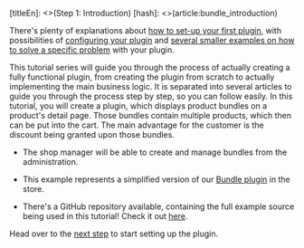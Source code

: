 [titleEn]: <>(Step 1: Introduction)
[hash]: <>(article:bundle_introduction)

There's plenty of explanations about [how to set-up your first plugin](./../../20-developer-guide/10-plugin-base.md), with possibilities of [configuring your plugin](./../../60-references-internals/40-plugins/070-plugin-config.md)
and [several smaller examples on how to solve a specific problem](https://docs.shopware.com/en/shopware-platform-dev-en/how-to) with your plugin.

This tutorial series will guide you through the process of actually creating a fully functional plugin, from creating the plugin from scratch
to actually implementing the main business logic. It is separated into several articles to guide you through the process step by step, so you can follow easily.
In this tutorial, you will create a plugin, which displays product bundles on a product's detail page.
Those bundles contain multiple products, which then can be put into the cart. The main advantage
for the customer is the discount being granted upon those bundles.

* The shop manager will be able to create and manage bundles from the administration.

* This example represents a simplified version of our [Bundle plugin](https://store.shopware.com/swagbundle/bundle.html) in the store.

* There's a GitHub repository available, containing the full example source being used in this tutorial! Check it out [here](https://github.com/shopware/swag-docs-bundle-example).

Head over to the [next step](./020-setup.md) to start setting up the plugin.

